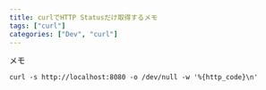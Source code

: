 ```yaml
---
title: curlでHTTP Statusだけ取得するメモ
tags: ["curl"]
categories: ["Dev", "curl"]
---
```


メモ

```
curl -s http://localhost:8080 -o /dev/null -w '%{http_code}\n'
```
